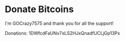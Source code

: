 # Donate Bitcoins

I'm GOCrazy7575 and thank you for all the support!

Donations: 1DWfcdFaUNv7xLS2HJxQnadfUCLjGp13Px
